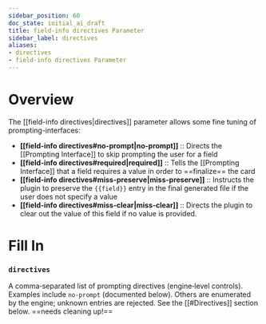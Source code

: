 ```yaml
---
sidebar_position: 60
doc_state: initial_ai_draft
title: field-info directives Parameter
sidebar_label: directives
aliases:
- directives
- field-info directives Parameter
---
```


# Overview
The [[field-info directives|directives]] parameter allows some fine tuning of prompting-interfaces:
- **[[field-info directives#no-prompt|no-prompt]]** :: Directs the [[Prompting Interface]] to skip prompting the user for a field
- **[[field-info directives#required|required]]** :: Tells the [[Prompting Interface]] that a field requires a value in order to ==finalize== the card
- **[[field-info directives#miss-preserve|miss-preserve]]** :: Instructs the plugin to preserve the `{{field}}` entry in the final generated file if the user does not specify a value
- **[[field-info directives#miss-clear|miss-clear]]** :: Directs the plugin to clear out the value of this field if no value is provided.



# Fill In
### `directives`
  A comma‑separated list of prompting directives (engine‑level controls). Examples include `no-prompt` (documented below). Others are enumerated by the engine; unknown entries are rejected.    See the [[#Directives]] section below. ==needs cleaning up!==




